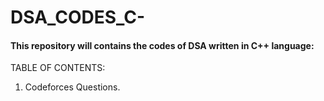 # DSA_CODES_C-

#### This repository will contains the codes of DSA written in C++ language:

TABLE OF CONTENTS:
1. Codeforces Questions.
